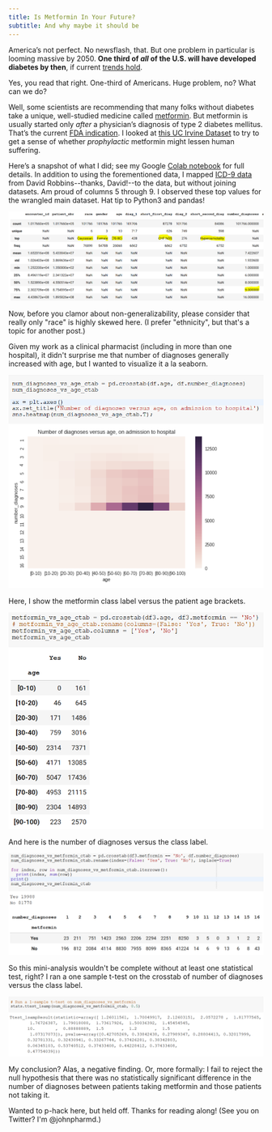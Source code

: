```yaml
---
title: Is Metformin In Your Future?
subtitle: And why maybe it should be
---
```


America’s not perfect. No newsflash, that. But one problem in particular is looming massive by 2050. **One third of *all* of the U.S. will have developed diabetes by then**, if current [trends hold]( https://www.einstein.yu.edu/centers/diabetes-research/facts-statistics/).

Yes, you read that right. One-third of Americans. Huge problem, no? What can we do?

Well, some scientists are recommending that many folks without diabetes take a unique, well-studied medicine called [metformin]( https://www.wired.com/story/this-pill-promises-to-extend-life-for-a-nickel-a-pop/). But metformin is usually started only *after* a physician’s diagnosis of type 2 diabetes mellitus. That’s the current [FDA indication](https://www.fda.gov/Drugs/DrugSafety/PostmarketDrugSafetyInformationforPatientsandProviders/ucm493293.htm). I looked at [this UC Irvine Dataset](https://archive.ics.uci.edu/ml/datasets/Diabetes+130-US+hospitals+for+years+1999-2008#) to try to get a sense of whether *prophylactic* metformin might lessen human suffering.

Here’s a snapshot of what I did; see my Google [Colab notebook](https://colab.research.google.com/drive/12Bq7-w3PnGDxhIH7UDmj5NXQZi_Y41uv) for full details. In addition to using the forementioned data, I mapped [ICD-9 data](https://github.com/drobbins/ICD9) from David Robbins--thanks, David!--to the data, but without joining datasets. Am proud of columns 5 through 9. I observed these top values for the wrangled main dataset. Hat tip to Python3 and pandas!

![img-1](/img/2018-12-13-blog-img1.png)

Now, before you clamor about non-generalizability, please consider that really only "race" is highly skewed here. (I prefer "ethnicity", but that's a topic for another post.)

Given my work as a clinical pharmacist (including in more than one hospital), it didn't surprise me that number of diagnoses generally increased with age, but I wanted to visualize it a la seaborn.

![img-6](/img/2018-12-13-blog-img6.png)

Here, I show the metformin class label versus the patient age brackets.

![img-3](/img/2018-12-13-blog-img3.PNG)

And here is the number of diagnoses versus the class label.

![img-4](/img/2018-12-13-blog-img4.png)

So this mini-analysis wouldn't be complete without at least one statistical test, right? I ran a one sample t-test on the crosstab of number of diagnoses versus the class label.

![img-5](/img/2018-12-13-blog-img5.png)

My conclusion? Alas, a negative finding. Or, more formally: I fail to reject the null hypothesis that there was no statistically significant difference in the number of diagnoses between patients taking metformin and those patients not taking it.

Wanted to p-hack here, but held off. Thanks for reading along! (See you on Twitter? I'm @johnpharmd.)
